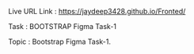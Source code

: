 Live URL Link : https://jaydeep3428.github.io/Fronted/

Task : BOOTSTRAP Figma Task-1

Topic : Bootstrap Figma Task-1.